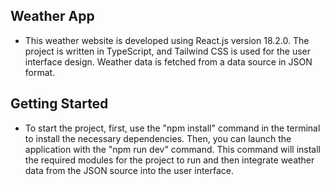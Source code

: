 ## Weather App

- This weather website is developed using React.js version 18.2.0. The project is written in TypeScript, and Tailwind CSS is used for the user interface design. Weather data is fetched from a data source in JSON format.

## Getting Started

- To start the project, first, use the "npm install" command in the terminal to install the necessary dependencies. Then, you can launch the application with the "npm run dev" command. This command will install the required modules for the project to run and then integrate weather data from the JSON source into the user interface.

